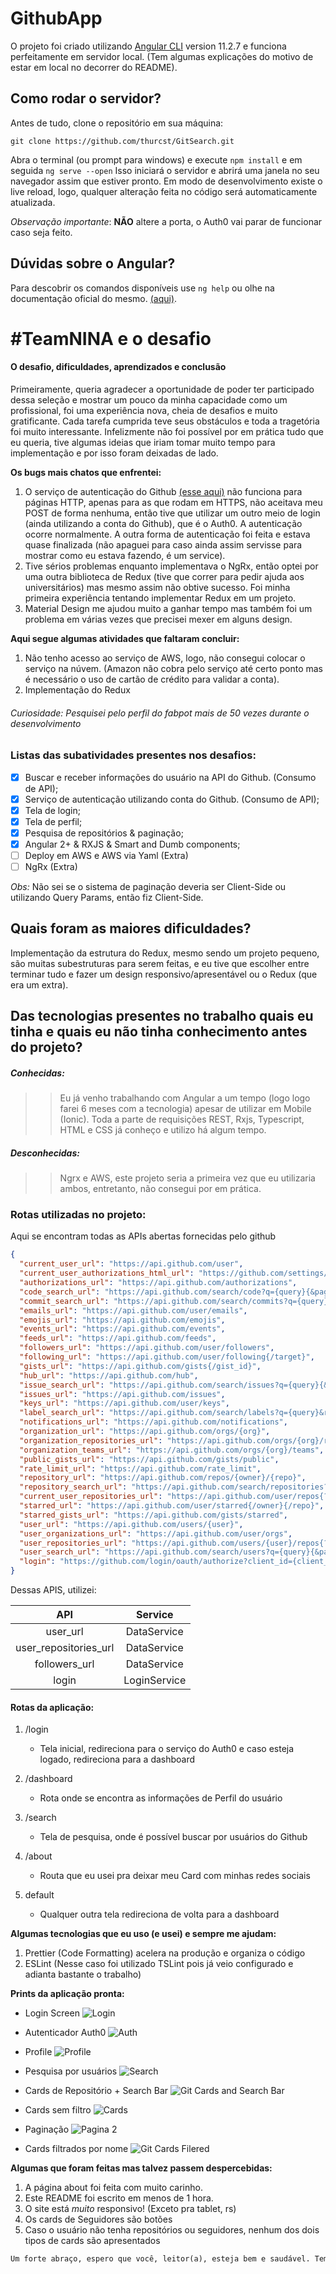 # GithubApp

O projeto foi criado utilizando [Angular CLI](https://github.com/angular/angular-cli) version 11.2.7 e funciona perfeitamente em servidor local. (Tem algumas explicações do motivo de estar em local no decorrer do README).

## Como rodar o servidor?

Antes de tudo, clone o repositório em sua máquina:

```
git clone https://github.com/thurcst/GitSearch.git
```

Abra o terminal (ou prompt para windows) e execute `npm install` e em seguida `ng serve --open` Isso iniciará o servidor e abrirá uma janela no seu navegador assim que estiver pronto. Em modo de desenvolvimento existe o live reload, logo, qualquer alteração feita no código será automaticamente atualizada.

_Observação importante_: **NÃO** altere a porta, o Auth0 vai parar de funcionar caso seja feito.

## Dúvidas sobre o Angular?

Para descobrir os comandos disponíveis use `ng help` ou olhe na documentação oficial do mesmo. [(aqui)](https://angular.io/cli).

# #TeamNINA e o desafio

#### O desafio, dificuldades, aprendizados e conclusão

Primeiramente, queria agradecer a oportunidade de poder ter participado dessa seleção e mostrar um pouco da minha capacidade como um profissional, foi uma experiência nova, cheia de desafios e muito gratificante. Cada tarefa cumprida teve seus obstáculos e toda a tragetória foi muito interessante. Infelizmente não foi possível por em prática tudo que eu queria, tive algumas ideias que iriam tomar muito tempo para implementação e por isso foram deixadas de lado.

**Os bugs mais chatos que enfrentei:**

1. O serviço de autenticação do Github [(esse aqui)](https://docs.github.com/pt/developers/apps/authorizing-oauth-apps) não funciona para páginas HTTP, apenas para as que rodam em HTTPS, não aceitava meu POST de forma nenhuma, então tive que utilizar um outro meio de login (ainda utilizando a conta do Github), que é o Auth0. A autenticação ocorre normalmente. A outra forma de autenticação foi feita e estava quase finalizada (não apaguei para caso ainda assim servisse para mostrar como eu estava fazendo, é um service).
2. Tive sérios problemas enquanto implementava o NgRx, então optei por uma outra biblioteca de Redux (tive que correr para pedir ajuda aos universitários) mas mesmo assim não obtive sucesso. Foi minha primeira experiência tentando implementar Redux em um projeto.
3. Material Design me ajudou muito a ganhar tempo mas também foi um problema em várias vezes que precisei mexer em alguns design.

**Aqui segue algumas atividades que faltaram concluir:**

1. Não tenho acesso ao serviço de AWS, logo, não consegui colocar o serviço na núvem. (Amazon não cobra pelo serviço até certo ponto mas é necessário o uso de cartão de crédito para validar a conta).
2. Implementação do Redux

###### Curiosidade: Pesquisei pelo perfil do fabpot mais de 50 vezes durante o desenvolvimento

### Listas das subatividades presentes nos desafios:

- [x] Buscar e receber informações do usuário na API do Github. (Consumo de API);
- [x] Serviço de autenticação utilizando conta do Github. (Consumo de API);
- [x] Tela de login;
- [x] Tela de perfil;
- [x] Pesquisa de repositórios & paginação;
- [x] Angular 2+ & RXJS & Smart and Dumb components;
- [ ] Deploy em AWS e AWS via Yaml (Extra)
- [ ] NgRx (Extra)

_Obs:_ Não sei se o sistema de paginação deveria ser Client-Side ou utilizando Query Params, então fiz Client-Side.

## Quais foram as maiores dificuldades?

Implementação da estrutura do Redux, mesmo sendo um projeto pequeno, são muitas subestruturas para serem feitas, e eu tive que escolher entre terminar tudo e fazer um design responsivo/apresentável ou o Redux (que era um extra).

## Das tecnologias presentes no trabalho quais eu tinha e quais eu não tinha conhecimento antes do projeto?

##### Conhecidas:

> > Eu já venho trabalhando com Angular a um tempo (logo logo farei 6 meses com a tecnologia) apesar de utilizar em Mobile (Ionic). Toda a parte de requisições REST, Rxjs, Typescript, HTML e CSS já conheço e utilizo há algum tempo.

##### Desconhecidas:

> > Ngrx e AWS, este projeto seria a primeira vez que eu utilizaria ambos, entretanto, não consegui por em prática.

### Rotas utilizadas no projeto:

Aqui se encontram todas as APIs abertas fornecidas pelo github

```JSON
{
  "current_user_url": "https://api.github.com/user",
  "current_user_authorizations_html_url": "https://github.com/settings/connections/applications{/client_id}",
  "authorizations_url": "https://api.github.com/authorizations",
  "code_search_url": "https://api.github.com/search/code?q={query}{&page,per_page,sort,order}",
  "commit_search_url": "https://api.github.com/search/commits?q={query}{&page,per_page,sort,order}",
  "emails_url": "https://api.github.com/user/emails",
  "emojis_url": "https://api.github.com/emojis",
  "events_url": "https://api.github.com/events",
  "feeds_url": "https://api.github.com/feeds",
  "followers_url": "https://api.github.com/user/followers",
  "following_url": "https://api.github.com/user/following{/target}",
  "gists_url": "https://api.github.com/gists{/gist_id}",
  "hub_url": "https://api.github.com/hub",
  "issue_search_url": "https://api.github.com/search/issues?q={query}{&page,per_page,sort,order}",
  "issues_url": "https://api.github.com/issues",
  "keys_url": "https://api.github.com/user/keys",
  "label_search_url": "https://api.github.com/search/labels?q={query}&repository_id={repository_id}{&page,per_page}",
  "notifications_url": "https://api.github.com/notifications",
  "organization_url": "https://api.github.com/orgs/{org}",
  "organization_repositories_url": "https://api.github.com/orgs/{org}/repos{?type,page,per_page,sort}",
  "organization_teams_url": "https://api.github.com/orgs/{org}/teams",
  "public_gists_url": "https://api.github.com/gists/public",
  "rate_limit_url": "https://api.github.com/rate_limit",
  "repository_url": "https://api.github.com/repos/{owner}/{repo}",
  "repository_search_url": "https://api.github.com/search/repositories?q={query}{&page,per_page,sort,order}",
  "current_user_repositories_url": "https://api.github.com/user/repos{?type,page,per_page,sort}",
  "starred_url": "https://api.github.com/user/starred{/owner}{/repo}",
  "starred_gists_url": "https://api.github.com/gists/starred",
  "user_url": "https://api.github.com/users/{user}",
  "user_organizations_url": "https://api.github.com/user/orgs",
  "user_repositories_url": "https://api.github.com/users/{user}/repos{?type,page,per_page,sort}",
  "user_search_url": "https://api.github.com/search/users?q={query}{&page,per_page,sort,order}",
  "login": "https://github.com/login/oauth/authorize?client_id={client_id}"
}
```

Dessas APIS, utilizei:

|          API          |   Service    |
| :-------------------: | :----------: |
|       user_url        | DataService  |
| user_repositories_url | DataService  |
|     followers_url     | DataService  |
|         login         | LoginService |

#### Rotas da aplicação:

1. /login

   - Tela inicial, redireciona para o serviço do Auth0 e caso esteja logado, redireciona para a dashboard

2. /dashboard

   - Rota onde se encontra as informações de Perfil do usuário

3. /search

   - Tela de pesquisa, onde é possível buscar por usuários do Github

4. /about

   - Routa que eu usei pra deixar meu Card com minhas redes sociais

5. default
   - Qualquer outra tela redireciona de volta para a dashboard

**Algumas tecnologias que eu uso (e usei) e sempre me ajudam:**

1. Prettier (Code Formatting) acelera na produção e organiza o código
2. ESLint (Nesse caso foi utilizado TSLint pois já veio configurado e adianta bastante o trabalho)

**Prints da aplicação pronta:**

- Login Screen
  ![Login](https://i.postimg.cc/hGNgNsPw/login.png)

- Autenticador Auth0
  ![Auth](https://i.postimg.cc/PqbkJwWV/authenticator.png)

- Profile
  ![Profile](https://i.postimg.cc/3NThxwGF/profile.png)

- Pesquisa por usuários
  ![Search](https://i.postimg.cc/c4dZqr0s/Sem-t-tulo.png)

- Cards de Repositório + Search Bar
  ![Git Cards and Search Bar](https://i.postimg.cc/Bvj4hksH/cards.png)

- Cards sem filtro
  ![Cards](https://i.postimg.cc/cCBSgNMy/without-filter.png)

- Paginação
  ![Pagina 2](https://i.postimg.cc/j5NKTfDj/pag-2.png)

- Cards filtrados por nome
  ![Git Cards Filered](https://i.postimg.cc/bYx8FQXC/filtered.png)

**Algumas que foram feitas mas talvez passem despercebidas:**

1. A página about foi feita com muito carinho.
2. Este README foi escrito em menos de 1 hora.
3. O site está _muito_ responsivo! (Exceto pra tablet, rs)
4. Os cards de Seguidores são botões
5. Caso o usuário não tenha repositórios ou seguidores, nenhum dos dois tipos de cards são apresentados

```HTML
Um forte abraço, espero que você, leitor(a), esteja bem e saudável. Tempos melhores estão por vir!
```
